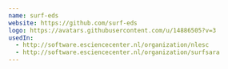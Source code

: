 ```yaml
---
name: surf-eds
website: https://github.com/surf-eds
logo: https://avatars.githubusercontent.com/u/14886505?v=3
usedIn:
  - http://software.esciencecenter.nl/organization/nlesc
  - http://software.esciencecenter.nl/organization/surfsara
---
```


